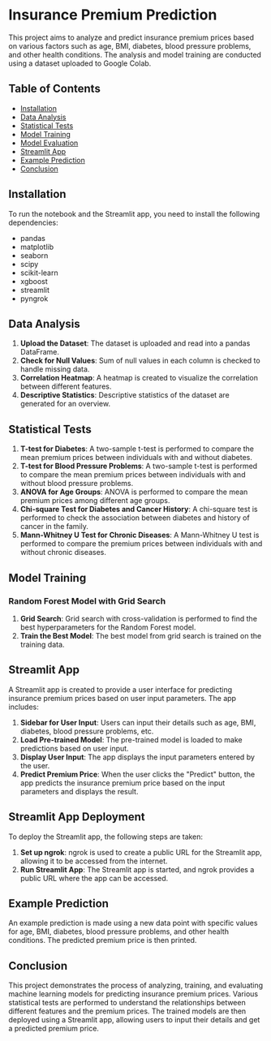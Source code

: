 # Insurance Premium Prediction  
  
This project aims to analyze and predict insurance premium prices based on various factors such as age, BMI, diabetes, blood pressure problems, and other health conditions. The analysis and model training are conducted using a dataset uploaded to Google Colab.  
  
## Table of Contents  
- [Installation](#installation)  
- [Data Analysis](#data-analysis)  
- [Statistical Tests](#statistical-tests)  
- [Model Training](#model-training)  
- [Model Evaluation](#model-evaluation)  
- [Streamlit App](#streamlit-app)  
- [Example Prediction](#example-prediction)  
- [Conclusion](#conclusion)  

  
## Installation  
  
To run the notebook and the Streamlit app, you need to install the following dependencies:  
  
- pandas  
- matplotlib  
- seaborn  
- scipy  
- scikit-learn  
- xgboost  
- streamlit  
- pyngrok  
  
## Data Analysis  
  
1. **Upload the Dataset**: The dataset is uploaded and read into a pandas DataFrame.  
2. **Check for Null Values**: Sum of null values in each column is checked to handle missing data.  
3. **Correlation Heatmap**: A heatmap is created to visualize the correlation between different features.  
4. **Descriptive Statistics**: Descriptive statistics of the dataset are generated for an overview.  
  
## Statistical Tests  
  
1. **T-test for Diabetes**: A two-sample t-test is performed to compare the mean premium prices between individuals with and without diabetes.  
2. **T-test for Blood Pressure Problems**: A two-sample t-test is performed to compare the mean premium prices between individuals with and without blood pressure problems.  
3. **ANOVA for Age Groups**: ANOVA is performed to compare the mean premium prices among different age groups.  
4. **Chi-square Test for Diabetes and Cancer History**: A chi-square test is performed to check the association between diabetes and history of cancer in the family.  
5. **Mann-Whitney U Test for Chronic Diseases**: A Mann-Whitney U test is performed to compare the premium prices between individuals with and without chronic diseases.  
  
## Model Training  
  
### Random Forest Model with Grid Search  
  
1. **Grid Search**: Grid search with cross-validation is performed to find the best hyperparameters for the Random Forest model.  
2. **Train the Best Model**: The best model from grid search is trained on the training data.  
  
## Streamlit App  
  
A Streamlit app is created to provide a user interface for predicting insurance premium prices based on user input parameters. The app includes:  
  
1. **Sidebar for User Input**: Users can input their details such as age, BMI, diabetes, blood pressure problems, etc.  
2. **Load Pre-trained Model**: The pre-trained model is loaded to make predictions based on user input.  
3. **Display User Input**: The app displays the input parameters entered by the user.  
4. **Predict Premium Price**: When the user clicks the "Predict" button, the app predicts the insurance premium price based on the input parameters and displays the result.  
  
## Streamlit App Deployment  
  
To deploy the Streamlit app, the following steps are taken:  
  
1. **Set up ngrok**: ngrok is used to create a public URL for the Streamlit app, allowing it to be accessed from the internet.  
2. **Run Streamlit App**: The Streamlit app is started, and ngrok provides a public URL where the app can be accessed.  
  
## Example Prediction  
  
An example prediction is made using a new data point with specific values for age, BMI, diabetes, blood pressure problems, and other health conditions. The predicted premium price is then printed.  
  
## Conclusion  
  
This project demonstrates the process of analyzing, training, and evaluating machine learning models for predicting insurance premium prices. Various statistical tests are performed to understand the relationships between different features and the premium prices. The trained models are then deployed using a Streamlit app, allowing users to input their details and get a predicted premium price.  
